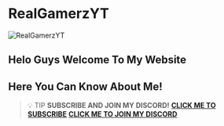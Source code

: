 # RealGamerzYT
![RealGamerzYT](https://github.com/RealGamerzYT7/RealGamerzYT7.github.io/assets/103527065/116017f4-2040-46da-a6c4-7787aca5db62)
## Helo Guys Welcome To My Website
## Here You Can Know About Me!

> 💡 TIP
> **SUBSCRIBE AND JOIN MY DISCORD!**
> **[CLICK ME TO SUBSCRIBE](https://youtube.com/@RealGamerzYT
)**
> **[CLICK ME TO JOIN MY DISCORD](https://discord.com/invite/9q8DNeTbJd)**

